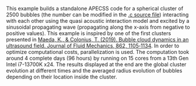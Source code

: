 This example builds a standalone APECSS code for a spherical cluster of 2500 bubbles (the number can be modified in the [.c source file](./build/sphericalclusterinteractions_apecss)) interacting with each other using the quasi acoustic interaction model and excited by a sinusoidal propagating wave (propagating along the x-axis from negative to positive values). This example is inspired by one of the first clusters presented in [Maeda, K., & Colonius, T. (2019). Bubble cloud dynamics in an ultrasound field. Journal of Fluid Mechanics, 862, 1105‑1134](https://doi.org/10.1017/jfm.2018.968). In order to optimize computational costs, parallelization is used. The computation took around 4 complete days (96 hours) by running on 15 cores from a 13th Gen Intel i7-13700K x24. The results displayed at the end are the global cluster evolution at different times and the averaged radius evolution of bubbles depending on their location inside the cluster.